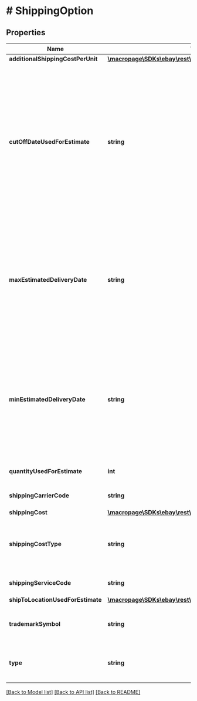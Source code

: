 # # ShippingOption

## Properties

Name | Type | Description | Notes
------------ | ------------- | ------------- | -------------
**additionalShippingCostPerUnit** | [**\macropage\SDKs\ebay\rest\browse\Model\ConvertedAmount**](ConvertedAmount.md) |  | [optional] 
**cutOffDateUsedForEstimate** | **string** | The deadline date that the item must be purchased by in order to be received by the buyer within the delivery window ( maxEstimatedDeliveryDate and minEstimatedDeliveryDate fields). This field is returned only for items that are eligible for &#39;Same Day Handling&#39;. For these items, the value of this field is what is displayed in the Delivery line on the View Item page. This value is returned in UTC format (yyyy-MM-ddThh:mm:ss.sssZ), which you can convert into the local time of the buyer. | [optional] 
**maxEstimatedDeliveryDate** | **string** | The end date of the delivery window (latest projected delivery date). This value is returned in UTC format (yyyy-MM-ddThh:mm:ss.sssZ), which you can convert into the local time of the buyer. Note: For the best accuracy, always include the location of where the item is be shipped in the contextualLocation values of the X-EBAY-C-ENDUSERCTX request header. | [optional] 
**minEstimatedDeliveryDate** | **string** | The start date of the delivery window (earliest projected delivery date). This value is returned in UTC format (yyyy-MM-ddThh:mm:ss.sssZ), which you can convert into the local time of the buyer. Note: For the best accuracy, always include the location of where the item is be shipped in the contextualLocation values of the X-EBAY-C-ENDUSERCTX request header. | [optional] 
**quantityUsedForEstimate** | **int** | The number of items used when calculating the estimation information. | [optional] 
**shippingCarrierCode** | **string** | A name of the shipping provider, such as FedEx, or USPS. | [optional] 
**shippingCost** | [**\macropage\SDKs\ebay\rest\browse\Model\ConvertedAmount**](ConvertedAmount.md) |  | [optional] 
**shippingCostType** | **string** | Indicates the class of the shipping cost. Valid Values: FIXED or CALCULATED. Code so that your app gracefully handles any future changes to this list. | [optional] 
**shippingServiceCode** | **string** | The type of shipping service. For example, USPS First Class. | [optional] 
**shipToLocationUsedForEstimate** | [**\macropage\SDKs\ebay\rest\browse\Model\ShipToLocation**](ShipToLocation.md) |  | [optional] 
**trademarkSymbol** | **string** | Any trademark symbol, such as &amp;trade; or &amp;reg;, that needs to be shown in superscript next to the shipping service name. | [optional] 
**type** | **string** | The type of a shipping option, such as EXPEDITED, ONE_DAY, STANDARD, ECONOMY, PICKUP, etc. | [optional] 

[[Back to Model list]](../../README.md#documentation-for-models) [[Back to API list]](../../README.md#documentation-for-api-endpoints) [[Back to README]](../../README.md)


